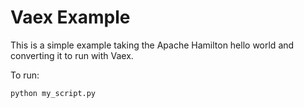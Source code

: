 # Vaex Example

This is a simple example taking the Apache Hamilton hello world and converting it to run with Vaex.

To run:

```bash
python my_script.py
```
